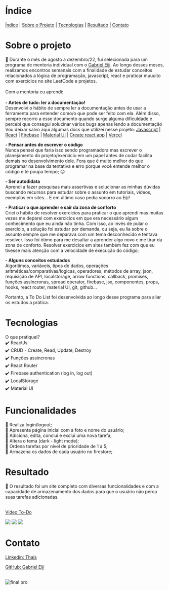 #  Índice 
  
  [Índice](#índice) | [Sobre o Projeto](#sobre-o-projeto) | [Tecnologias](#tecnologias)  | [Resultado](#resultado) | [Contato](#contato)



# Sobre o projeto 
 🔎 Durante o mês de agosto a dezembro/22, fui selecionada para um programa de mentoria individual com o [Gabriel Eiji](https://www.instagram.com/eiji.tomonari/). Ao longo desses meses, realizamos encontros semanais com a finalidade de estudar conceitos relacionados a lógica de programação, javascript, react e praticar muuuito com exercícios no site LeetCode e projetos. 
 <br/> <br/> 
 Com a mentoria eu aprendi: <br/><br/>
 <b>- Antes de tudo: ler a documentação! </b><br/>
Desenvolvi o hábito de sempre ler a documentação antes de usar a ferramenta para entender como/o que pode ser feito com ela. Além disso, sempre recorro a esse documento quando surge alguma dificuldade e percebi que consegui solucinar vários bugs apenas lendo a documentação<br/>
 Vou deixar salvo aqui algumas docs que utilizei nesse projeto: [Javascript](https://developer.mozilla.org/pt-BR/) |
 [React](https://pt-br.reactjs.org/) |
 [Firebase](https://firebase.google.com/docs/database?hl=pt-br) | 
  [Material UI](https://mui.com/material-ui/getting-started/usage/) |
  [Create react app](https://create-react-app.dev/docs/getting-started/) |
    [Vercel ](https://vercel.com/docs  )
 
 <b>- Pensar antes de escrever o código</b><br/>
 Nunca pensei que faria isso sendo programadora mas escrever o planejamento do projeto/exercício em um papel antes de codar facilita demais no desenvolvimento dele. Fora que é muito melhor do que programar na base da tentativa e erro porque você entende melhor o código e te poupa tempo; 😉
 
<b> - Ser autodidata</b><br/>
 Aprendi a fazer pesquisas mais assertivas e solucionar as minhas dúvidas buscando recursos para estudar sobre o assunto em tutoriais, videos, exemplos em sites... E em último caso pedia socorro ao Eiji! 
 
 <b>- Praticar o que aprender e sair da zona de conforto</b> <br />
Criei o hábito de resolver exercícios para praticar o que aprendi mas muitas vezes me deparei com exercícios em que era necessário algum conhecimento que eu ainda não tinha. Com isso, ao invés de pular o exercício, a solução foi estudar por demanda, ou seja, eu lia sobre o assunto sempre que me deparava com um tema desconhecido e tentava resolver. Isso foi ótimo para me desafiar a aprender algo novo e me tirar da zona de conforto.  Resolver exercicios em sites também fez com que eu tivesse mais atenção com a velocidade de execução do código;
 
<b> - Alguns conceitos estudados</b><br/>
 Algoritimos, variáveis, tipos de dados, operações aritméticas/comparativas/logicas, operadores, métodos de array, json, requisição de API, localstorage, arrow functions, callback, promises, funções assíncronas, spread operator, firebase, jsx, componentes, props, hooks, react router, material UI, git, github...
<br/>

 Portanto, a To Do List foi desenvolvida ao longo desse programa para aliar os estudos a prática. 
   
 # Tecnologias
 O que pratiquei?<br/>
✔️ ReactJs<br/>
✔️ CRUD - Create, Read, Update, Destroy<br/>
✔️ Funções assíncronas<br/>
✔️ React Router<br/>
✔️ Firebase authentication (log in, log out)<br/>
✔️  LocalStorage<br/> 
✔️ Material UI<br/>
 
 
# Funcionalidades
📌 Realiza login/logout;<br/>
📌 Apresenta página inicial com a foto e nome do usuário;<br/>
📌 Adiciona, edita, conclui e exclui uma nova tarefa;<br/>
📌 Altera o tema (dark - light mode);<br/>
📌 Ordena tarefas por nível de prioridade de 1 a 5;<br/>
📌 Armazena os dados de cada usuário no firestore;<br/>
 

# Resultado 
🚀  O resultado foi um site completo com diversas funcionalidades e com a capacidade de armazenamento dos dados para que o usuário não perca suas tarefas adicionadas. <br/> <br/>
 
[Video To-Do](https://user-images.githubusercontent.com/99916975/218338465-fabcaf00-9b5f-4a62-9b29-b94e2a1f28be.mp4)
  
  <img src="https://user-images.githubusercontent.com/99916975/218352178-4c5b539f-779a-4caf-9eed-0f8dbe94ee10.png">

 <img src="https://user-images.githubusercontent.com/99916975/218352111-cc2b7e0a-537a-48d3-a112-3a7cb8ca9ffe.png">

 <img src="https://user-images.githubusercontent.com/99916975/218352107-d2c6c810-cd77-4391-9e30-44ce2c694764.png">


# Contato  
[Linkedin: Thaís](https://www.linkedin.com/in/thaisbbreder/)<br/>
 
[GitHub: Gabriel Eiji](https://github.com/EijiTomonari)
 <br/><br/>
 

 
![final pro](https://user-images.githubusercontent.com/99916975/216993087-532d4919-3b6b-4939-9333-b220a97b59bb.png)


